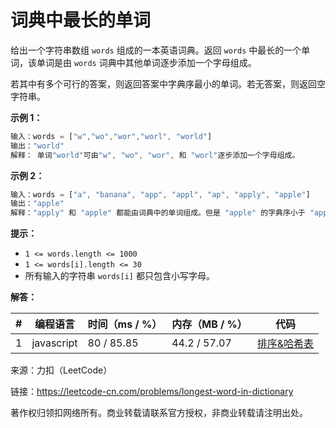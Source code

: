 # 词典中最长的单词

给出一个字符串数组 `words` 组成的一本英语词典。返回 `words` 中最长的一个单词，该单词是由 `words` 词典中其他单词逐步添加一个字母组成。

若其中有多个可行的答案，则返回答案中字典序最小的单词。若无答案，则返回空字符串。

**示例 1：**

``` javascript
输入：words = ["w","wo","wor","worl", "world"]
输出："world"
解释： 单词"world"可由"w", "wo", "wor", 和 "worl"逐步添加一个字母组成。
```

**示例 2：**

``` javascript
输入：words = ["a", "banana", "app", "appl", "ap", "apply", "apple"]
输出："apple"
解释："apply" 和 "apple" 都能由词典中的单词组成。但是 "apple" 的字典序小于 "apply" 
```

**提示：**

- `1 <= words.length <= 1000`
- `1 <= words[i].length <= 30`
- 所有输入的字符串 `words[i]` 都只包含小写字母。

**解答：**

**#**|**编程语言**|**时间（ms / %）**|**内存（MB / %）**|**代码**
--|--|--|--|--
1|javascript|80 / 85.85|44.2 / 57.07|[排序&哈希表](./javascript/ac_v1.js)

来源：力扣（LeetCode）

链接：https://leetcode-cn.com/problems/longest-word-in-dictionary

著作权归领扣网络所有。商业转载请联系官方授权，非商业转载请注明出处。
